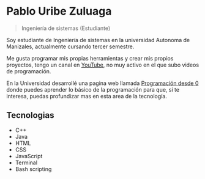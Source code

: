 # Pablo Uribe Zuluaga>  Ingeniería de sistemas (Estudiante)Soy estudiante de Ingeniería de sistemas en la universidad Autonoma de Manizales, actualmente cursando tercer semestre. Me gusta programar mis propias herramientas y crear mis propios proyectos, tengo un canal en [YouTube](https://www.youtube.com/channel/UC62Vw-ATtv01Pgk2yHvLjdg), no muy activo en el que subo videos de programación. En la Universidad desarrollé una pagina web llamada [Programación desde 0]() donde puedes aprender lo básico de la programación para que, si te interesa, puedas profundizar mas en esta area de la tecnología.## Tecnologias- C++- Java- HTML- CSS- JavaScript- Terminal- Bash scripting